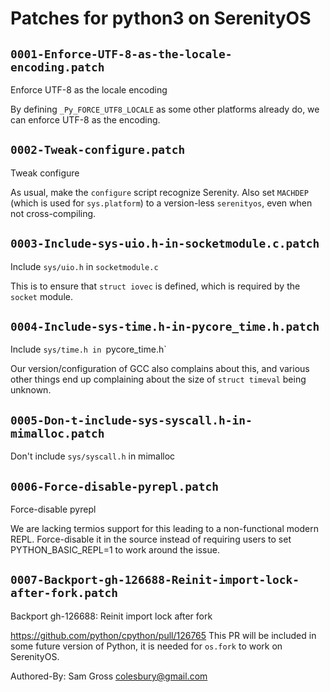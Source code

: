 # Patches for python3 on SerenityOS

## `0001-Enforce-UTF-8-as-the-locale-encoding.patch`

Enforce UTF-8 as the locale encoding

By defining `_Py_FORCE_UTF8_LOCALE` as some other platforms already do,
we can enforce UTF-8 as the encoding.

## `0002-Tweak-configure.patch`

Tweak configure

As usual, make the `configure` script recognize Serenity. Also set
`MACHDEP` (which is used for `sys.platform`) to a version-less
`serenityos`, even when not cross-compiling.


## `0003-Include-sys-uio.h-in-socketmodule.c.patch`

Include `sys/uio.h` in `socketmodule.c`

This is to ensure that `struct iovec` is defined, which is required by
the `socket` module.

## `0004-Include-sys-time.h-in-pycore_time.h.patch`

Include `sys/time.h in `pycore_time.h`

Our version/configuration of GCC also complains about this, and various
other things end up complaining about the size of `struct timeval` being
unknown.

## `0005-Don-t-include-sys-syscall.h-in-mimalloc.patch`

Don't include `sys/syscall.h` in mimalloc


## `0006-Force-disable-pyrepl.patch`

Force-disable pyrepl

We are lacking termios support for this leading to a non-functional
modern REPL. Force-disable it in the source instead of requiring users
to set PYTHON_BASIC_REPL=1 to work around the issue.

## `0007-Backport-gh-126688-Reinit-import-lock-after-fork.patch`

Backport gh-126688: Reinit import lock after fork

https://github.com/python/cpython/pull/126765
This PR will be included in some future version of Python,
it is needed for `os.fork` to work on SerenityOS.

Authored-By: Sam Gross <colesbury@gmail.com>

